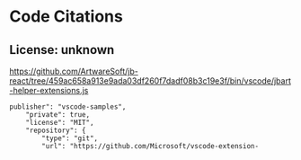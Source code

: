 # Code Citations

## License: unknown
https://github.com/ArtwareSoft/jb-react/tree/459ac658a913e9ada03df260f7dadf08b3c19e3f/bin/vscode/jbart-helper-extensions.js

```
publisher": "vscode-samples",
	"private": true,
	"license": "MIT",
	"repository": {
		"type": "git",
		"url": "https://github.com/Microsoft/vscode-extension-
```


